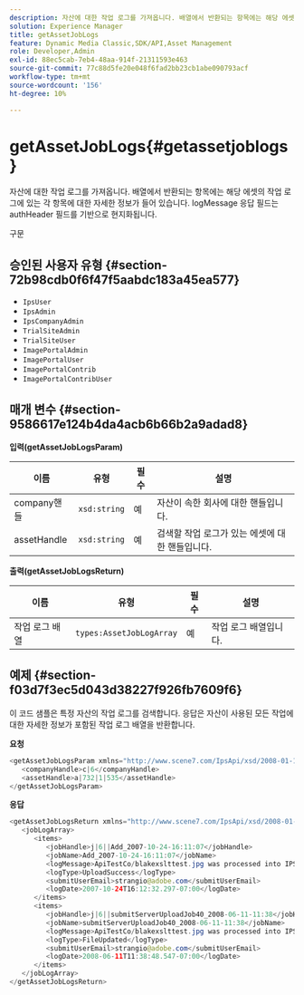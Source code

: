 ```yaml
---
description: 자산에 대한 작업 로그를 가져옵니다. 배열에서 반환되는 항목에는 해당 에셋의 작업 로그에 있는 각 항목에 대한 자세한 정보가 들어 있습니다. logMessage 응답 필드는 authHeader 필드를 기반으로 현지화됩니다.
solution: Experience Manager
title: getAssetJobLogs
feature: Dynamic Media Classic,SDK/API,Asset Management
role: Developer,Admin
exl-id: 88ec5cab-7eb4-48aa-914f-21311593e463
source-git-commit: 77c88d5fe20e048f6fad2bb23cb1abe090793acf
workflow-type: tm+mt
source-wordcount: '156'
ht-degree: 10%

---
```


# getAssetJobLogs{#getassetjoblogs}

자산에 대한 작업 로그를 가져옵니다. 배열에서 반환되는 항목에는 해당 에셋의 작업 로그에 있는 각 항목에 대한 자세한 정보가 들어 있습니다. logMessage 응답 필드는 authHeader 필드를 기반으로 현지화됩니다.

구문

## 승인된 사용자 유형 {#section-72b98cdb0f6f47f5aabdc183a45ea577}

* `IpsUser`
* `IpsAdmin`
* `IpsCompanyAdmin`
* `TrialSiteAdmin`
* `TrialSiteUser`
* `ImagePortalAdmin`
* `ImagePortalUser`
* `ImagePortalContrib`
* `ImagePortalContribUser`

## 매개 변수 {#section-9586617e124b4da4acb6b66b2a9adad8}

**입력(getAssetJobLogsParam)**

| 이름 | 유형 | 필수 | 설명 |
|---|---|---|---|
| company핸들 | `xsd:string` | 예 | 자산이 속한 회사에 대한 핸들입니다. |
| assetHandle | `xsd:string` | 예 | 검색할 작업 로그가 있는 에셋에 대한 핸들입니다. |

**출력(getAssetJobLogsReturn)**

| 이름 | 유형 | 필수 | 설명 |
|---|---|---|---|
| 작업 로그 배열 | `types:AssetJobLogArray` | 예 | 작업 로그 배열입니다. |

## 예제 {#section-f03d7f3ec5d043d38227f926fb7609f6}

이 코드 샘플은 특정 자산의 작업 로그를 검색합니다. 응답은 자산이 사용된 모든 작업에 대한 자세한 정보가 포함된 작업 로그 배열을 반환합니다.

**요청**

```java
<getAssetJobLogsParam xmlns="http://www.scene7.com/IpsApi/xsd/2008-01-15">
   <companyHandle>c|6</companyHandle>
   <assetHandle>a|732|1|535</assetHandle>
</getAssetJobLogsParam>
```

**응답**

```java
<getAssetJobLogsReturn xmlns="http://www.scene7.com/IpsApi/xsd/2008-01-15">
   <jobLogArray>
      <items>
         <jobHandle>j|6||Add_2007-10-24-16:11:07</jobHandle>
         <jobName>Add_2007-10-24-16:11:07</jobName>
         <logMessage>ApiTestCo/blakexslttest.jpg was processed into IPS</logMessage>
         <logType>UploadSuccess</logType>
         <submitUserEmail>strangio@adobe.com</submitUserEmail>
         <logDate>2007-10-24T16:12:32.297-07:00</logDate>
      </items>
      <items>
         <jobHandle>j|6||submitServerUploadJob40_2008-06-11-11:38</jobHandle>
         <jobName>submitServerUploadJob40_2008-06-11-11:38</jobName>
         <logMessage>ApiTestCo/blakexslttest.jpg was processed into IPS.</logMessage>
         <logType>FileUpdated</logType>
         <submitUserEmail>strangio@adobe.com</submitUserEmail>
         <logDate>2008-06-11T11:38:48.547-07:00</logDate>
      </items>
   </jobLogArray>
</getAssetJobLogsReturn>
```
